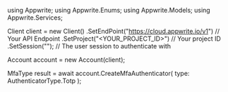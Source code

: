 using Appwrite;
using Appwrite.Enums;
using Appwrite.Models;
using Appwrite.Services;

Client client = new Client()
    .SetEndPoint("https://cloud.appwrite.io/v1") // Your API Endpoint
    .SetProject("&lt;YOUR_PROJECT_ID&gt;") // Your project ID
    .SetSession(""); // The user session to authenticate with

Account account = new Account(client);

MfaType result = await account.CreateMfaAuthenticator(
    type: AuthenticatorType.Totp
);